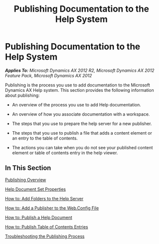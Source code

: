﻿---
title: Publishing Documentation to the Help System
TOCTitle: Publishing Documentation to the Help System
ms:assetid: 3c2330fa-a099-4c89-827f-fc01aeaa1127
ms:mtpsurl: https://msdn.microsoft.com/en-us/library/Gg882334(v=AX.60)
ms:contentKeyID: 35257163
ms.date: 11/07/2012
mtps_version: v=AX.60
---

# Publishing Documentation to the Help System 


_**Applies To:** Microsoft Dynamics AX 2012 R2, Microsoft Dynamics AX 2012 Feature Pack, Microsoft Dynamics AX 2012_

Publishing is the process you use to add documentation to the Microsoft Dynamics AX Help system. This section provides the following information about publishing:

  - An overview of the process you use to add Help documentation.

  - An overview of how you associate documentation with a workspace.

  - The steps that you use to prepare the help server for a new publisher.

  - The steps that you use to publish a file that adds a content element or an entry to the table of contents.

  - The actions you can take when you do not see your published content element or table of contents entry in the help viewer.

## In This Section

[Publishing Overview](publishing-overview.md)

[Help Document Set Properties](help-document-set-properties.md)

[How to: Add Folders to the Help Server](how-to-add-folders-to-the-help-server.md)

[How to: Add a Publisher to the Web.Config File](how-to-add-a-publisher-to-the-web-config-file.md)

[How to: Publish a Help Document](how-to-publish-a-help-document.md)

[How to: Publish Table of Contents Entries](how-to-publish-table-of-contents-entries.md)

[Troubleshooting the Publishing Process](troubleshooting-the-publishing-process.md)

